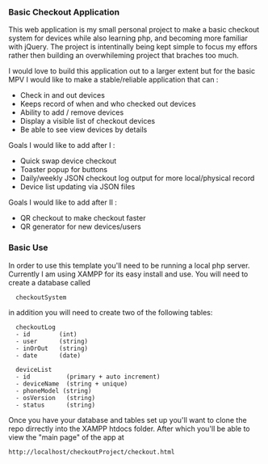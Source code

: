### Basic Checkout Application
This web application is my small personal project to make a basic checkout system for devices while also learning php, and becoming more familiar with jQuery.  The project is intentinally being kept simple to focus my effors rather then building an overwhileming project that braches too much.

I would love to build this application out to a larger extent but for the basic MPV I would like to make a stable/reliable application that can :
- Check in and out devices
- Keeps record of when and who checked out devices
- Ability to add / remove devices
- Display a visible list of checkout devices
- Be able to see view devices by details


Goals I would like to add after I :
- Quick swap device checkout
- Toaster popup for buttons
- Daily/weekly JSON checkout log output for more local/physical record
- Device list updating via JSON files

Goals I would like to add after II :
- QR checkout to make checkout faster
- QR generator for new devices/users

### Basic Use
In order to use this template you'll need to be running a local php server.  Currently I am using XAMPP for its easy install and use.  You will need to create a database called
```
  checkoutSystem
```

in addition you will need to create two of the following tables:

```
  checkoutLog
  - id        (int)
  - user      (string)
  - inOrOut   (string)
  - date      (date)
```

```
  deviceList
  - id          (primary + auto increment)
  - deviceName  (string + unique)
  - phoneModel (string)
  - osVersion   (string)
  - status      (string)

```
Once you have your database and tables set up you'll want to clone the repo dirrectly into the XAMPP htdocs folder.  After which you'll be able to view the "main page" of the app at
```
http://localhost/checkoutProject/checkout.html
```
